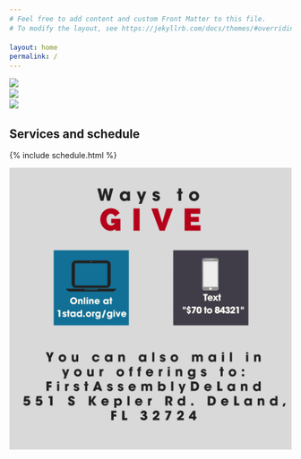 ```yaml
---
# Feel free to add content and custom Front Matter to this file.
# To modify the layout, see https://jekyllrb.com/docs/themes/#overriding-theme-defaults

layout: home
permalink: /
---
```


<div class="component-live"></div>

<div class="row">
    <div class="col-xs-12 col-sm-12 col-md-4 col-lg-4">
        <a href="https://www.dropbox.com/s/raw/6euxggd0dk59l6y/promo1.jpg" target="_blank"><img class="image-responsive" src="https://www.dropbox.com/s/raw/6euxggd0dk59l6y/promo1.jpg" /></a>
    </div>
    <div class="col-xs-12 col-sm-12 col-md-4 col-lg-4">
        <a href="https://www.dropbox.com/s/raw/2bfzofasnzrqa88/promo2.jpg" target="_blank"><img class="image-responsive" src="https://www.dropbox.com/s/raw/2bfzofasnzrqa88/promo2.jpg" /></a>
    </div>
    <div class="col-xs-12 col-sm-12 col-md-4 col-lg-4">
        <a href="https://www.dropbox.com/s/raw/hehmq43sioytxi1/promo3.jpg" target="_blank"><img class="image-responsive" src="https://www.dropbox.com/s/raw/hehmq43sioytxi1/promo3.jpg" /></a>
    </div>
</div>

## Services and schedule

{% include schedule.html %}

<!--
## Upcoming events

<div class="row">
    <div class="col-xs-12 col-sm-12 col-md-6 col-lg-6">
        <img class="image-responsive" src="/static/Good-Friday20-scaled.jpg" />
    </div>
    <div class="col-xs-12 col-sm-12 col-md-6 col-lg-6">
        <img class="image-responsive" src="/static/sunrise-service20.jpg" />
    </div>
</div>
<div class="end-xs end-sm end-md end-lg"><a href="/events/"><strong>More events &raquo;</strong></a></div>
-->

<div class="component-social"></div>

<a href="https://firstdeland.churchcenter.com/giving">
    <img src="/static/waystogive.png" class="image-responsive" />
</a>